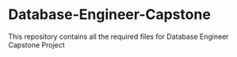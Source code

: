 # Database-Engineer-Capstone

This repository contains all the required files for Database Engineer Capstone Project
